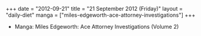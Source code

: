 +++
date = "2012-09-21"
title = "21 September 2012 (Friday)"
layout = "daily-diet"
manga = ["miles-edgeworth-ace-attorney-investigations"]
+++


* Manga: Miles Edgeworth: Ace Attorney Investigations (Volume 2)